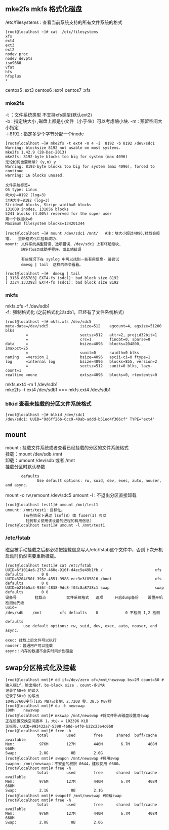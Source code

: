 ## mke2fs mkfs 格式化磁盘 
/etc/filesystems : 查看当前系统支持的所有文件系统的格式  
```
[root@localhost ~]# cat  /etc/filesystems
xfs
ext4
ext3
ext2
nodev proc
nodev devpts
iso9660
vfat
hfs
hfsplus
*
```
centos5 :ext3
centos6 :ext4
centos7 :xfs  

### mke2fs 
-t ：文件系统类型 不支持xfs类型(默认ext2)  
-b : 指定块大小 ,磁盘上都是小文件（小于4k）可以考虑缩小块.
-m : 预留空间大小指定  
-i 8192 :  指定多少个字节分配一个inode  
```
[root@localhost ~]# mke2fs -t ext4 -m 4 -i  8192 -b 8192 /dev/sdc1 
Warning: blocksize 8192 not usable on most systems.
mke2fs 1.42.9 (28-Dec-2013)
mke2fs: 8192-byte blocks too big for system (max 4096)
无论如何也要继续? (y,n) y
Warning: 8192-byte blocks too big for system (max 4096), forced to continue
warning: 16 blocks unused.

文件系统标签=
OS type: Linux
块大小=8192 (log=3)
分块大小=8192 (log=3)
Stride=0 blocks, Stripe width=0 blocks
131008 inodes, 131056 blocks
5241 blocks (4.00%) reserved for the super user
第一个数据块=0
Maximum filesystem blocks=134201344

[root@localhost ~]# mount /dev/sdc1 /mnt/   #注：块大小超过4096,挂载会报错.   重新格式化后挂载成功. 
mount: 文件系统类型错误、选项错误、/dev/sdc1 上有坏超级块、
       缺少代码页或助手程序，或其他错误

       有些情况下在 syslog 中可以找到一些有用信息- 请尝试
       dmesg | tail  这样的命令看看。

[root@localhost ~]#  dmesg | tail
[ 3156.865783] EXT4-fs (sdc1): bad block size 8192
[ 3324.133392] EXT4-fs (sdc1): bad block size 8192
```

### mkfs  
mkfs.xfs -f /dev/sdb1  
-f : 强制格式化 (之前格式化过sdb1，已经有了文件系统格式)  
```
[root@localhost ~]# mkfs.xfs /dev/sdc5
meta-data=/dev/sdc5              isize=512    agcount=4, agsize=51200 blks
         =                       sectsz=512   attr=2, projid32bit=1
         =                       crc=1        finobt=0, sparse=0
data     =                       bsize=4096   blocks=204800, imaxpct=25
         =                       sunit=0      swidth=0 blks
naming   =version 2              bsize=4096   ascii-ci=0 ftype=1
log      =internal log           bsize=4096   blocks=855, version=2
         =                       sectsz=512   sunit=0 blks, lazy-count=1
realtime =none                   extsz=4096   blocks=0, rtextents=0
```
mkfs.ext4 -m 1 /dev/sdb1  
mke2fs -t ext4 /dev/sdb1 === mkfs.ext4 /dev/sdb1  

### blkid  查看未挂载的分区文件系统格式  
```
[root@localhost ~]# blkid /dev/sdc1
/dev/sdc1: UUID="9d6ff26b-6cc9-40ab-addd-b51ed4f306cf" TYPE="ext4"
```

## mount  
mount : 挂载文件系统或者查看已经挂载的分区的文件系统格式  
挂载：mount /dev/sdb /mnt  
卸载：umount /dev/sdb 或者 /mnt   
挂载分区时默认参数
```
       defaults
              Use default options: rw, suid, dev, exec, auto, nouser, and async.
```
mount -o rw,remount  /dev/sdc5 
umount -l : 不退出分区直接卸载  
```
[root@localhost test1]# umount /mnt/test1
umount: /mnt/test1：目标忙。
        (有些情况下通过 lsof(8) 或 fuser(1) 可以
         找到有关使用该设备的进程的有用信息)
[root@localhost test1]# umount -l /mnt/test1
```


### /etc/fstab  
磁盘被手动挂载之后都必须把挂载信息写入/etc/fstab这个文件中，否则下次开机启动时仍然需要重新挂载。
```
[root@localhost test1]# cat /etc/fstab
UUID=6f1014a6-2757-460e-916f-d4ec5e49b1fb /                       xfs     defaults        0 0
UUID=3204f50f-398e-4551-9988-ecc3e3f85816 /boot                   xfs     defaults        0 0
UUID=b216b5a3-936f-4838-9dc8-f03c8a8738c1 swap                    swap    defaults        0 0
设备号        挂载点         文件系统格式   选项     开启dump备份    设置开机检测优先级  
uuid=  
/dev/sdb	/mnt		xfs	defaults	0            0 不检测 1,2 检测  

defaults
        use default options: rw, suid, dev, exec, auto, nouser, and async.

exec: 挂载上后文件可以执行  
nouser：普通用户可以挂载  
async：内存的数据不会实时同步到磁盘  
```

## swap分区格式化及挂载  
```
[root@localhost mnt]# dd if=/dev/zero of=/mnt/newswap bs=2M count=50 #输入端if，输出端of，bs-block size ，count-多少块  
记录了50+0 的读入
记录了50+0 的写出
104857600字节(105 MB)已复制，2.7208 秒，38.5 MB/秒
[root@localhost mnt]# du -h newswap 
100M	newswap
[root@localhost mnt]# mkswap /mnt/newswap #将文件所占磁盘设置成swap
正在设置交换空间版本 1，大小 = 102396 KiB
无标签，UUID=993432a7-5390-460d-a4f0-b22c23e4c060
[root@localhost mnt]# free -h
              total        used        free      shared  buff/cache   available
Mem:           976M        127M        440M        6.7M        408M        668M
Swap:          2.0G          0B        2.0G
[root@localhost mnt]# swapon /mnt/newswap #启用swap
swapon: /mnt/newswap：不安全的权限 0644，建议使用 0600。
[root@localhost mnt]# free -h
              total        used        free      shared  buff/cache   available
Mem:           976M        127M        440M        6.7M        408M        668M
Swap:          2.1G          0B        2.1G
[root@localhost mnt]# swapoff /mnt/newswap #卸载swap
[root@localhost mnt]# free -h
              total        used        free      shared  buff/cache   available
Mem:           976M        127M        440M        6.7M        408M        668M
Swap:          2.0G          0B        2.0G
```
